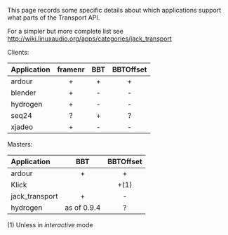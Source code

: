 This page records some specific details about which applications support what parts of the Transport API.

For a simpler but more complete list see http://wiki.linuxaudio.org/apps/categories/jack_transport

Clients:

|Application|framenr|BBT|BBTOffset|
|:----------|:-----:|:-:|:-------:|
|ardour|+|+|+|
|blender|+|-|-|
|hydrogen|+|-|-|
|seq24|?|+|?|
|xjadeo|+|-|-|

Masters:

|Application|BBT|BBTOffset|
|:----------|:-:|:-------:|
|ardour|+|+|
|Klick||+(1)||-||
|jack_transport|+|-|
|hydrogen|as of 0.9.4|?|

(1) Unless in _interactive_ mode  
